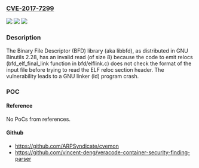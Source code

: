 ### [CVE-2017-7299](https://cve.mitre.org/cgi-bin/cvename.cgi?name=CVE-2017-7299)
![](https://img.shields.io/static/v1?label=Product&message=n%2Fa&color=blue)
![](https://img.shields.io/static/v1?label=Version&message=n%2Fa&color=blue)
![](https://img.shields.io/static/v1?label=Vulnerability&message=n%2Fa&color=brighgreen)

### Description

The Binary File Descriptor (BFD) library (aka libbfd), as distributed in GNU Binutils 2.28, has an invalid read (of size 8) because the code to emit relocs (bfd_elf_final_link function in bfd/elflink.c) does not check the format of the input file before trying to read the ELF reloc section header. The vulnerability leads to a GNU linker (ld) program crash.

### POC

#### Reference
No PoCs from references.

#### Github
- https://github.com/ARPSyndicate/cvemon
- https://github.com/vincent-deng/veracode-container-security-finding-parser

